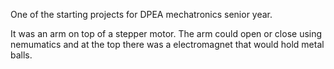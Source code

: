 One of the starting projects for DPEA mechatronics senior year. 

It was an arm on top of a stepper motor. The arm could open or close using nemumatics and at the top there was a electromagnet that would hold metal balls.
